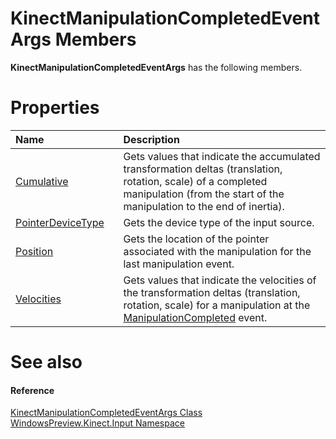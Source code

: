 KinectManipulationCompletedEventArgs Members  
============================================  

**KinectManipulationCompletedEventArgs** has the following members.  

<span id="publicpropertiesSection"></span>

Properties  
==========  

<table>
<colgroup>
<col width="30%" />
<col width="60%" />
</colgroup>
<thead>
<tr class="header">
<th align="left">Name</th>
<th align="left">Description</th>
</tr>
</thead>
<tbody>
<tr class="odd">
<td align="left"><a href="Properties/Cumulative_Property.md">Cumulative</a></td>
<td align="left">Gets values that indicate the accumulated transformation deltas (translation, rotation, scale) of a completed manipulation (from the start of the manipulation to the end of inertia).</td>
</tr>
<tr class="even">
<td align="left"><a href="Properties/PointerDeviceType_Property.md">PointerDeviceType</a></td>
<td align="left">Gets the device type of the input source.</td>
</tr>
<tr class="odd">
<td align="left"><a href="Properties/Position_Property.md">Position</a></td>
<td align="left">Gets the location of the pointer associated with the manipulation for the last manipulation event.</td>
</tr>
<tr class="even">
<td align="left"><a href="Properties/Velocities_Property.md">Velocities</a></td>
<td align="left">Gets values that indicate the velocities of the transformation deltas (translation, rotation, scale) for a manipulation at the <a href="../KinectGestureRecognizer/Events/ManipulationCompleted.md">ManipulationCompleted</a> event.</td>
</tr>
</tbody>
</table>

<span id="ID4EK"></span>

See also  
========  

<span id="ID4EM"></span>
#### Reference  

[KinectManipulationCompletedEventArgs Class](../KinectManipulationComple.md)  
 [WindowsPreview.Kinect.Input Namespace](../../Kinect.Input.md)  



<!--Please do not edit the data in the comment block below.-->
<!--
TOCTitle : KinectManipulationCompletedEventArgs Members
RLTitle : KinectManipulationCompletedEventArgs Members
KeywordF : WindowsPreview.Kinect.Input.KinectManipulationCompletedEventArgs
KeywordF : KinectManipulationCompletedEventArgs
KeywordK : KinectManipulationCompletedEventArgs class
KeywordK : KinectManipulationCompletedEventArgs class, all members
KeywordK : WindowsPreview.Kinect.Input.KinectManipulationCompletedEventArgs class
HelpPriority : 1
KeywordA : AllMembers.T:WindowsPreview.Kinect.Input.KinectManipulationCompletedEventArgs
AssetID : AllMembers.T:WindowsPreview.Kinect.Input.KinectManipulationCompletedEventArgs
Locale : en-us
CommunityContent : 1
TargetOS : Windows
TopicType : kbSyntax
DocSet : K4Wv2
ProjType : K4Wv2Proj
Technology : Kinect for Windows
Product : Kinect for Windows SDK v2
productversion : 20
-->
